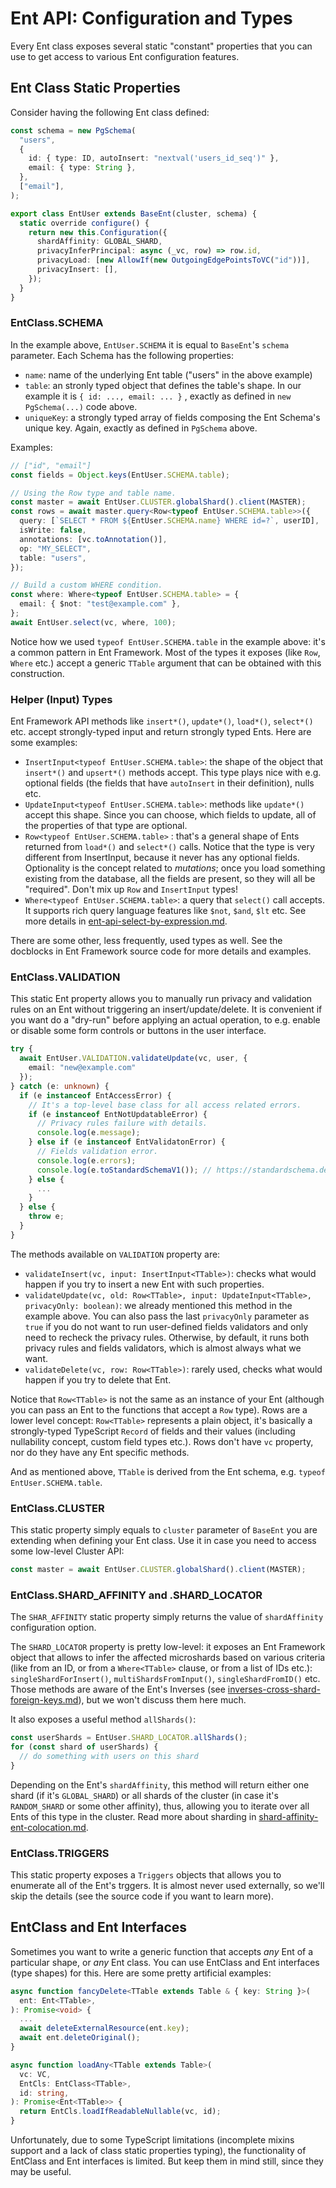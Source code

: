 # Ent API: Configuration and Types

Every Ent class exposes several static "constant" properties that you can use to get access to various Ent configuration features.

## Ent Class Static Properties

Consider having the following Ent class defined:

```typescript
const schema = new PgSchema(
  "users",
  {
    id: { type: ID, autoInsert: "nextval('users_id_seq')" },
    email: { type: String },
  },
  ["email"],
);

export class EntUser extends BaseEnt(cluster, schema) {
  static override configure() {
    return new this.Configuration({
      shardAffinity: GLOBAL_SHARD,
      privacyInferPrincipal: async (_vc, row) => row.id,
      privacyLoad: [new AllowIf(new OutgoingEdgePointsToVC("id"))],
      privacyInsert: [],
    });
  }
}
```

### EntClass.SCHEMA

In the example above, `EntUser.SCHEMA`  it is equal to `BaseEnt`'s `schema` parameter. Each Schema has the following properties:

* `name`: name of the underlying Ent table ("users" in the above example)
* `table`: an stronly typed object that defines the table's shape. In our example it is `{ id: ..., email: ... }` ,  exactly as defined in `new PgSchema(...)` code above.
* `uniqueKey`: a strongly typed array of fields composing the Ent Schema's unique key. Again, exactly as defined in `PgSchema` above.

Examples:

```typescript
// ["id", "email"]
const fields = Object.keys(EntUser.SCHEMA.table);

// Using the Row type and table name.
const master = await EntUser.CLUSTER.globalShard().client(MASTER);
const rows = await master.query<Row<typeof EntUser.SCHEMA.table>>({
  query: [`SELECT * FROM ${EntUser.SCHEMA.name} WHERE id=?`, userID],
  isWrite: false,
  annotations: [vc.toAnnotation()],
  op: "MY_SELECT",
  table: "users",
});

// Build a custom WHERE condition.
const where: Where<typeof EntUser.SCHEMA.table> = { 
  email: { $not: "test@example.com" },
};
await EntUser.select(vc, where, 100);
```

Notice how we used `typeof EntUser.SCHEMA.table` in the example above: it's a common pattern in Ent Framework. Most of the types it exposes (like `Row`, `Where` etc.) accept a generic `TTable` argument that can be obtained with this construction.

### Helper (Input) Types

Ent Framework API methods like `insert*()`, `update*()`, `load*()`, `select*()`  etc. accept strongly-typed input and return strongly typed Ents. Here are some examples:

* `InsertInput<typeof EntUser.SCHEMA.table>`: the shape of the object that `insert*()`  and `upsert*()`  methods accept. This type plays nice with e.g. optional fields (the fields that have `autoInsert`  in their definition), nulls etc.
* `UpdateInput<typeof EntUser.SCHEMA.table>`: methods like `update*()`  accept this shape. Since you can choose, which fields to update, all of the properties of that type are optional.
* `Row<typeof EntUser.SCHEMA.table>` : that's a general shape of Ents returned from `load*()`  and  `select*()`  calls. Notice that the type is very different from InsertInput, because it never has any optional fields. Optionality is the concept related to _mutations_; once you load something existing from the database, all the fields are present, so they will all be "required". Don't mix up `Row`  and `InsertInput` types!
* `Where<typeof EntUser.SCHEMA.table>`: a query that `select()`  call accepts. It supports rich query language features like `$not`, `$and`, `$lt`  etc. See more details in [ent-api-select-by-expression.md](getting-started/ent-api-select-by-expression.md "mention").

There are some other, less frequently, used types as well. See the docblocks in Ent Framework source code for more details and examples.

### EntClass.VALIDATION

This static Ent property allows you to manually run  privacy and validation rules on an Ent without triggering an insert/update/delete. It is convenient if you want do a "dry-run" before applying an actual operation, to e.g. enable or disable some form controls or buttons in the user interface.

```typescript
try {
  await EntUser.VALIDATION.validateUpdate(vc, user, {
    email: "new@example.com"
  });
} catch (e: unknown) {
  if (e instanceof EntAccessError) {
    // It's a top-level base class for all access related errors.
    if (e instanceof EntNotUpdatableError) {
      // Privacy rules failure with details.
      console.log(e.message);
    } else if (e instanceof EntValidatonError) {
      // Fields validation error.
      console.log(e.errors);
      console.log(e.toStandardSchemaV1()); // https://standardschema.dev
    } else {
      ...
    }
  } else {
    throw e;
  }
}
```

The methods available on `VALIDATION` property are:

* `validateInsert(vc, input: InsertInput<TTable>)`: checks what would happen if you try to insert a new Ent with such properties.&#x20;
* `validateUpdate(vc, old: Row<TTable>, input: UpdateInput<TTable>, privacyOnly: boolean)`: we already mentioned this method in the example above. You can also pass the last `privacyOnly` parameter as `true` if you do not want to run user-defined fields validators and only need to recheck the privacy rules. Otherwise, by default, it runs both privacy rules and fields validators, which is almost always what we want.
* `validateDelete(vc, row: Row<TTable>)`: rarely used, checks what would happen if you try to delete that Ent.&#x20;

Notice that `Row<TTable>` is not the same as an instance of your Ent (although you can pass an Ent to the functions that accept a `Row` type). Rows are a lower level concept: `Row<TTable>` represents a plain object, it's basically a strongly-typed TypeScript `Record` of fields and their values (including nullability concept, custom field types etc.). Rows don't have `vc` property, nor do they have any Ent specific methods.&#x20;

And as mentioned above, `TTable` is derived from the Ent schema, e.g.  `typeof EntUser.SCHEMA.table`.

### EntClass.CLUSTER

This static property simply equals to `cluster` parameter of `BaseEnt` you are extending when defining your Ent class. Use it in case you need to access some low-level Cluster API:

```typescript
const master = await EntUser.CLUSTER.globalShard().client(MASTER);
```

### EntClass.SHARD\_AFFINITY and .SHARD\_LOCATOR

The `SHAR_AFFINITY` static property simply returns the value of `shardAffinity` configuration option.

The `SHARD_LOCATOR` property is pretty low-level: it exposes an Ent Framework object that allows to infer the affected microshards based on various criteria (like from an ID, or from a `Where<TTable>` clause, or from a list of IDs etc.): `singleShardForInsert()`, `multiShardsFromInput()`, `singleShardFromID()` etc. Those methods are aware of the Ent's Inverses (see [inverses-cross-shard-foreign-keys.md](scalability/inverses-cross-shard-foreign-keys.md "mention")), but we won't discuss them here much.

It also exposes a useful method `allShards()`:

```typescript
const userShards = EntUser.SHARD_LOCATOR.allShards();
for (const shard of userShards) {
  // do something with users on this shard
}
```

Depending on the Ent's `shardAffinity`, this method will return either one shard (if it's `GLOBAL_SHARD`) or all shards of the cluster (in case it's `RANDOM_SHARD` or some other affinity), thus, allowing you to iterate over all Ents of this type in the cluster. Read more about sharding in [shard-affinity-ent-colocation.md](scalability/shard-affinity-ent-colocation.md "mention").

### EntClass.TRIGGERS&#x20;

This static property exposes a `Triggers` objects that allows you to enumerate all of the Ent's trggers. It is almost never used externally, so we'll skip the details (see the source code if you want to learn more).

## EntClass and Ent Interfaces

Sometimes you want to write a generic function that accepts _any_ Ent of a particular shape, or _any_ Ent class. You can use EntClass and Ent interfaces (type shapes) for this. Here are some pretty artificial examples:

```typescript
async function fancyDelete<TTable extends Table & { key: String }>(
  ent: Ent<TTable>,
): Promise<void> {
  ...
  await deleteExternalResource(ent.key);
  await ent.deleteOriginal();
}

async function loadAny<TTable extends Table>(
  vc: VC,
  EntCls: EntClass<TTable>,
  id: string,
): Promise<Ent<TTable>> {
  return EntCls.loadIfReadableNullable(vc, id);
}
```

Unfortunately, due to some TypeScript limitations (incomplete mixins support and a lack of class static properties typing), the functionality of EntClass and Ent interfaces is limited. But keep them in mind still, since they may be useful.
